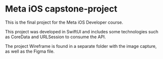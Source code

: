 # Meta iOS capstone-project

This is the final project for the Meta iOS Developer course. 

This project was developed in SwiftUI and includes some technologies such as CoreData and URLSession to consume the API.

The project Wireframe is found in a separate folder with the image capture, as well as the Figma file.
